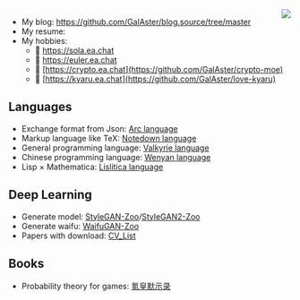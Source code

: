 <img align="right" src="https://github-readme-stats.vercel.app/api/top-langs/?username=galaster&hide=HTML" />


- My blog: https://github.com/GalAster/blog.source/tree/master
- My resume: 
- My hobbies:
  - 🎼 https://sola.ea.chat
  - 🚀 https://euler.ea.chat
  - 🔮 [https://crypto.ea.chat](https://github.com/GalAster/crypto-moe)
  - 🎀 [https://kyaru.ea.chat](https://github.com/GalAster/love-kyaru)

## Languages

- Exchange format from Json: [Arc language](https://arc-lang.netlify.app)
- Markup language like TeX: [Notedown language](https://notedown-language.netlify.app/cn/basic)
- General programming language: [Valkyrie language](https://valkyrie-language.netlify.app/cn/basic/#literal)
- Chinese programming language: [Wenyan language](https://wenyan.netlify.app/basic)
- Lisp × Mathematica: [Lislitica language](https://github.com/nyar-lang/Lislitica)

## Deep Learning

- Generate model: [StyleGAN-Zoo](https://github.com/GalAster/StyleGAN-Zoo)/[StyleGAN2-Zoo]()
- Generate waifu: [WaifuGAN-Zoo]()
- Papers with download: [CV_List](https://github.com/GalAster/CV_List)

## Books


- Probability theory for games: [氪皇默示录](https://github.com/GalAster/Tales-of-Kejin)

